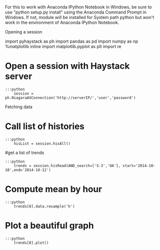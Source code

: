For this to work with Anaconda IPython Notebook in Windows, be sure to use "python setup.py install" using the Anaconda Command Prompt in Windows.
If not, module will be installed for System path python but won't work in the environment of Anaconda IPython Notebook.

Opening a session

import pyhaystack as ph
import pandas as pd
import numpy as np
%matplotlib inline
import matplotlib.pyplot as plt
import re

# Open a session with Haystack server

	:::python
		session = ph.NiagaraAXConnection('http://serverIP/','user','password')

Fetching data

# Call list of histories

	:::python
		hisList = session.hisAll()

#get a list of trends

	:::python
		trends = session.hisRead(AND_search=['S-3','OA'], start='2014-10-10',end='2014-10-12')

# Compute mean by hour

	:::python
		trends[0].data.resample('h')

# Plot a beautiful graph

	:::python
		trends[0].plot()
   